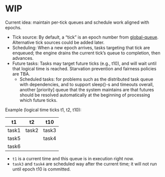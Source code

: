 # WIP
Current idea: maintain per-tick queues and schedule work aligned with epochs.

- Tick source: By default, a “tick” is an epoch number from [global-queue](./global-queue.md). Alternative tick sources could be added later.
- Scheduling: When a new epoch arrives, tasks targeting that tick are enqueued; the engine drains the current tick’s queue to completion, then advances.
- Future tasks: Tasks may target future ticks (e.g., t10), and will wait until that logical time is reached. Starvation prevention and fairness policies are TBA.
    - Scheduled tasks: for problems such as the distributed task queue with dependencies, and to support sleep()-s and timeouts overall, another [priority] queue that the system maintains are that futures should be resolved automatically at the beginning of processing which future ticks.

Example (logical time ticks t1, t2, t10):

|  t1  |  t2  |  t10 |
|------|------|------|
| task1| task2| task3|
| task5|      | task4|
| task6|      |      |

- `t1` is a current time and this queue is in execution right now.
- `task3` and `task4` are scheduled way after the current time; it will not run until epoch t10 is committed.